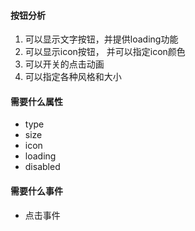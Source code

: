 
#### 按钮分析

1. 可以显示文字按钮，并提供loading功能
2. 可以显示icon按钮， 并可以指定icon颜色
3. 可以开关的点击动画
4. 可以指定各种风格和大小


#### 需要什么属性

- type
- size
- icon
- loading
- disabled




#### 需要什么事件

- 点击事件